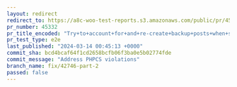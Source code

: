 ```yaml
---
layout: redirect
redirect_to: https://a8c-woo-test-reports.s3.amazonaws.com/public/pr/45332/e2e/index.html
pr_number: 45332
pr_title_encoded: "Try+to+account+for+and+re-create+backup+posts+when+syncing+orders"
pr_test_type: e2e
last_published: "2024-03-14 00:45:13 +0000"
commit_sha: bcd4bcaf64f1cd2658bcfb06f3ba0e5b02774fde
commit_message: "Address PHPCS violations"
branch_name: fix/42746-part-2
passed: false
---
```

